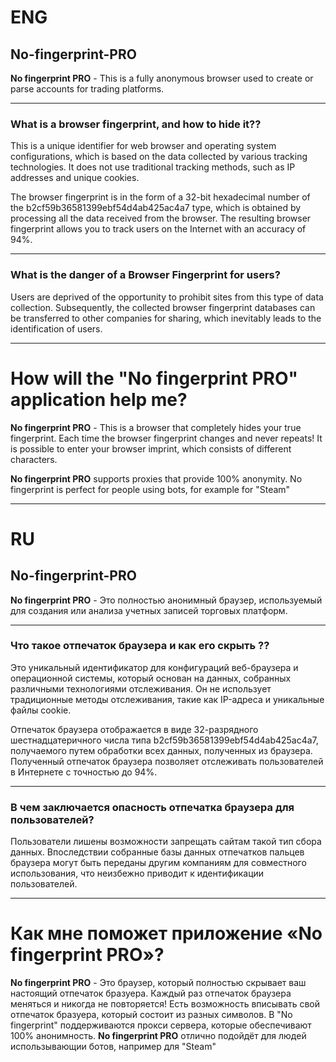 # ENG
## No-fingerprint-PRO
**No fingerprint PRO** - This is a fully anonymous browser used to create or parse accounts for trading platforms.
___
### What is a browser fingerprint, and how to hide it??
This is a unique identifier for web browser and operating system configurations, which is based on the data collected by various tracking technologies. It does not use traditional tracking methods, such as IP addresses and unique cookies.

The browser fingerprint is in the form of a 32-bit hexadecimal number of the b2cf59b36581399ebf54d4ab425ac4a7 type, which is obtained by processing all the data received from the browser. The resulting browser fingerprint allows you to track users on the Internet with an accuracy of 94%.
___
### What is the danger of a Browser Fingerprint for users?
Users are deprived of the opportunity to prohibit sites from this type of data collection. Subsequently, the collected browser fingerprint databases can be transferred to other companies for sharing, which inevitably leads to the identification of users.
____
# How will the "No fingerprint PRO" application help me?
**No fingerprint PRO** - This is a browser that completely hides your true fingerprint. Each time the browser fingerprint changes and never repeats! It is possible to enter your browser imprint, which consists of different characters. 

**No fingerprint PRO** supports proxies that provide 100% anonymity. No fingerprint is perfect for people using bots, for example for "Steam"
___
# RU
## No-fingerprint-PRO
**No fingerprint PRO** - Это полностью анонимный браузер, используемый для создания или анализа учетных записей торговых платформ.
___
### Что такое отпечаток браузера и как его скрыть ??
Это уникальный идентификатор для конфигураций веб-браузера и операционной системы, который основан на данных, собранных различными технологиями отслеживания. Он не использует традиционные методы отслеживания, такие как IP-адреса и уникальные файлы cookie.

Отпечаток браузера отображается в виде 32-разрядного шестнадцатеричного числа типа b2cf59b36581399ebf54d4ab425ac4a7, получаемого путем обработки всех данных, полученных из браузера. Полученный отпечаток браузера позволяет отслеживать пользователей в Интернете с точностью до 94%.
___
### В чем заключается опасность отпечатка браузера для пользователей?
Пользователи лишены возможности запрещать сайтам такой тип сбора данных. Впоследствии собранные базы данных отпечатков пальцев браузера могут быть переданы другим компаниям для совместного использования, что неизбежно приводит к идентификации пользователей.
____
# Как мне поможет приложение «No fingerprint PRO»?
**No fingerprint PRO** - Это браузер, который полностью скрывает ваш настоящий отпечаток бразуера. Каждый раз отпечаток браузера меняться и никогда не повторяется! Есть возможность вписывать свой отпечаток бразуера, который состоит из разных символов. В "No fingerprint" поддерживаются прокси сервера, которые обеспечивают 100% анонимность. **No fingerprint PRO** отлично подойдёт для людей использывающии ботов, например для "Steam"  

